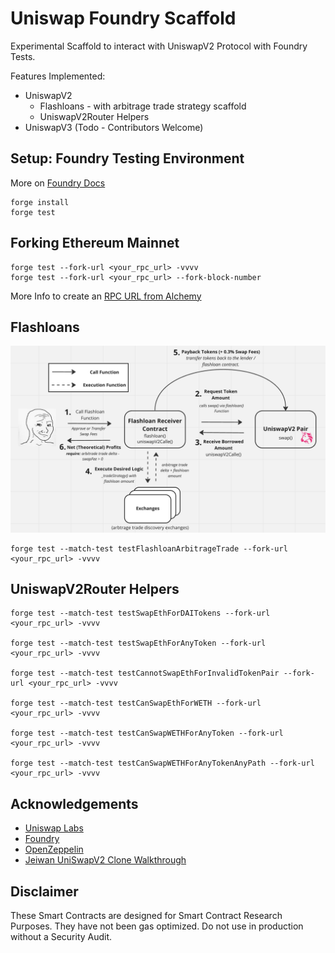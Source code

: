 # Uniswap Foundry Scaffold

Experimental Scaffold to interact with UniswapV2 Protocol with Foundry Tests.

Features Implemented:
- UniswapV2 
  - Flashloans - with arbitrage trade strategy scaffold
  - UniswapV2Router Helpers
- UniswapV3 (Todo - Contributors Welcome) 


## Setup: Foundry Testing Environment

More on [Foundry Docs](https://book.getfoundry.sh/getting-started/installation)


```
forge install
forge test
```

## Forking Ethereum Mainnet

``` solidity
forge test --fork-url <your_rpc_url> -vvvv
forge test --fork-url <your_rpc_url> --fork-block-number
```
More Info to create an [RPC URL from Alchemy](https://www.alchemy.com/)


## Flashloans

![Flashloan Contract Flow](./flashloan-diagram.png)


```
forge test --match-test testFlashloanArbitrageTrade --fork-url <your_rpc_url> -vvvv
```

## UniswapV2Router Helpers

```
forge test --match-test testSwapEthForDAITokens --fork-url <your_rpc_url> -vvvv

forge test --match-test testSwapEthForAnyToken --fork-url <your_rpc_url> -vvvv

forge test --match-test testCannotSwapEthForInvalidTokenPair --fork-url <your_rpc_url> -vvvv

forge test --match-test testCanSwapEthForWETH --fork-url <your_rpc_url> -vvvv

forge test --match-test testCanSwapWETHForAnyToken --fork-url <your_rpc_url> -vvvv

forge test --match-test testCanSwapWETHForAnyTokenAnyPath --fork-url <your_rpc_url> -vvvv
```


## Acknowledgements

-   [Uniswap Labs](https://github.com/Uniswap)
-   [Foundry](https://github.com/gakonst/foundry)
-   [OpenZeppelin](https://github.com/OpenZeppelin/openzeppelin-contracts)
-   [Jeiwan UniSwapV2 Clone Walkthrough](https://github.com/Jeiwan/zuniswapv2)


## Disclaimer
These Smart Contracts are designed for Smart Contract Research Purposes. They have not been gas optimized. Do not use in production without a Security Audit.